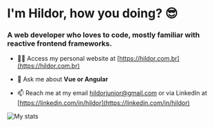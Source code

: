 # I'm Hildor, how you doing? 😎
### A web developer who loves to code, mostly familiar with reactive frontend frameworks.

- 👨‍💻 Access my personal website at [https://hildor.com.br](https://hildor.com.br)

- 💬 Ask me about **Vue or Angular**

- 📫 Reach me at my email [hildorjunior@gmail.com](mailto:hildorjunior@gmail.com) or via LinkedIn at [https://linkedin.com/in/hildor](https://linkedin.com/in/hildor)

![My stats](https://github-readme-stats.vercel.app/api?username=hildorjr&show_icons=true)
